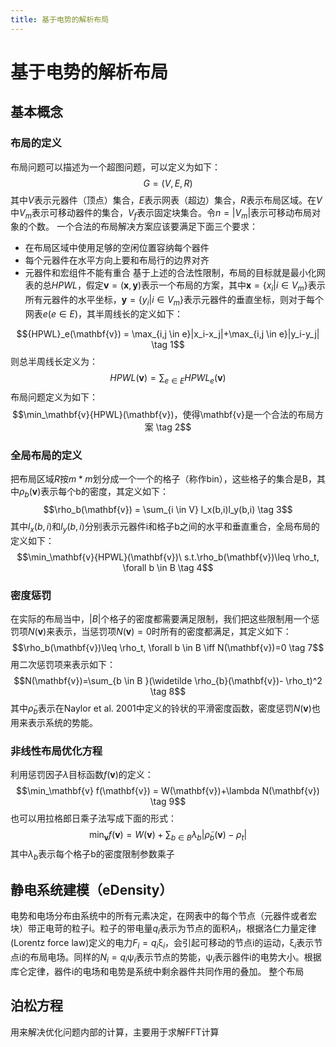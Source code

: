 ```yaml
---
title: 基于电势的解析布局
---
```

# 基于电势的解析布局

## 基本概念
### 布局的定义
布局问题可以描述为一个超图问题，可以定义为如下：
$$G = (V,E,R)$$
其中$V$表示元器件（顶点）集合，$E$表示网表（超边）集合，$R$表示布局区域。在$V$中$V_m$表示可移动器件的集合，$V_f$表示固定块集合。令$n=|V_m|$表示可移动布局对象的个数。
一个合法的布局解决方案应该要满足下面三个要求：
- 在布局区域中使用足够的空闲位置容纳每个器件
- 每个元器件在水平方向上要和布局行的边界对齐
- 元器件和宏组件不能有重合
基于上述的合法性限制，布局的目标就是最小化网表的总${HPWL}$，假定$\mathbf{v}=(\mathbf{x},\mathbf{y})$表示一个布局的方案，其中$\mathbf{x}=\{x_i|i \in V_m\}$表示所有元器件的水平坐标，$\mathbf{y}=\{y_i|i \in V_m\}$表示元器件的垂直坐标，则对于每个网表$e(e \in E)$，其半周线长的定义如下：

$${HPWL}_e(\mathbf{v}) = \max_{i,j \in e}|x_i-x_j|+\max_{i,j \in e}|y_i-y_j| \tag 1$$
则总半周线长定义为：
$${HPWL}(\mathbf{v}) = \sum_{e \in E} {HPWL}_e(\mathbf{v})$$
布局问题定义为如下：
$$\min_\mathbf{v}{HPWL}(\mathbf{v})，使得\mathbf{v}是一个合法的布局方案 \tag 2$$
### 全局布局的定义
把布局区域$R$按$m*m$划分成一个一个的格子（称作bin），这些格子的集合是B，其中$\rho_b(\mathbf{v})$表示每个b的密度，其定义如下：
$$\rho_b(\mathbf{v}) = \sum_{i \in V} l_x(b,i)l_y(b,i) \tag 3$$
其中$l_x(b,i)$和$l_y(b,i)$分别表示元器件i和格子b之间的水平和垂直重合，全局布局的定义如下：
$$\min_\mathbf{v}{HPWL}(\mathbf{v})\ s.t.\rho_b(\mathbf{v})\leq \rho_t, \forall b \in B \tag 4$$
### 密度惩罚
在实际的布局当中，$|B|$个格子的密度都需要满足限制，我们把这些限制用一个惩罚项$N(\mathbf{v})$来表示，当惩罚项$N(\mathbf{v})=0$时所有的密度都满足，其定义如下：
$$\rho_b(\mathbf{v})\leq \rho_t, \forall b \in B \iff N(\mathbf{v})=0 \tag 7$$
用二次惩罚项来表示如下：
$$N(\mathbf{v})=\sum_{b \in B }(\widetilde \rho_{b}(\mathbf{v})- \rho_t)^2 \tag 8$$
其中$\widetilde \rho_{b}$表示在Naylor et al. 2001中定义的铃状的平滑密度函数，密度惩罚$N(\mathbf{v})$也用来表示系统的势能。
### 非线性布局优化方程
利用惩罚因子$\lambda$目标函数$f(\mathbf{v})$的定义：
$$\min_\mathbf{v} f(\mathbf{v}) = W(\mathbf{v})+\lambda N(\mathbf{v}) \tag 9$$
也可以用拉格郎日乘子法写成下面的形式：
$$\min_\mathbf{v} f(\mathbf{v}) = W(\mathbf{v})+\sum_{b \in B}\lambda_b|\widetilde \rho_{b}(\mathbf{v})- \rho_t| \tag{10}$$
其中$\lambda_b$表示每个格子b的密度限制参数乘子

## 静电系统建模（eDensity）
电势和电场分布由系统中的所有元素决定，在网表中的每个节点（元器件或者宏块）带正电苛的粒子i。粒子的带电量$q_i$表示为节点的面积$A_i$，根据洛仁力量定律(Lorentz force law)定义的电力$F_i=q_i \upxi_i$，会引起可移动的节点i的运动，$\upxi_i$表示节点i的布局电场。同样的$N_i=q_i\uppsi_i$表示节点的势能，$\uppsi_i$表示器件i的电势大小。根据库仑定律，器件i的电场和电势是系统中剩余器件共同作用的叠加。
整个布局

## 泊松方程
用来解决优化问题内部的计算，主要用于求解FFT计算